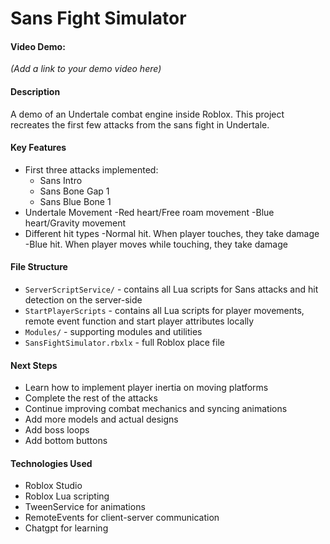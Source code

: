 # Sans Fight Simulator

#### Video Demo:
*(Add a link to your demo video here)*

#### Description
A demo of an Undertale combat engine inside Roblox. This project recreates the first few attacks from the sans fight in Undertale.

#### Key Features
- First three attacks implemented:
  - Sans Intro
  - Sans Bone Gap 1
  - Sans Blue Bone 1
- Undertale Movement
  -Red heart/Free roam movement
  -Blue heart/Gravity movement
- Different hit types
  -Normal hit. When player touches, they take damage
  -Blue hit. When player moves while touching, they take damage

#### File Structure
- `ServerScriptService/` - contains all Lua scripts for Sans attacks and hit detection on the server-side
- `StartPlayerScripts` - contains all Lua scripts for player movements, remote event function and start player attributes locally
- `Modules/` - supporting modules and utilities
- `SansFightSimulator.rbxlx` - full Roblox place file 

#### Next Steps
- Learn how to implement player inertia on moving platforms
- Complete the rest of the attacks
- Continue improving combat mechanics and syncing animations
- Add more models and actual designs
- Add boss loops
- Add bottom buttons

#### Technologies Used
- Roblox Studio
- Roblox Lua scripting
- TweenService for animations
- RemoteEvents for client-server communication
- Chatgpt for learning
